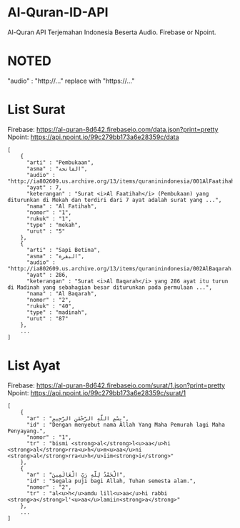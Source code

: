 # Al-Quran-ID-API
Al-Quran API Terjemahan Indonesia Beserta Audio. Firebase or Npoint.

# NOTED
"audio" : "http://..." replace with "https://..."

# List Surat
Firebase: https://al-quran-8d642.firebaseio.com/data.json?print=pretty<br>
Npoint: https://api.npoint.io/99c279bb173a6e28359c/data
```
[ 
	{
	  "arti" : "Pembukaan",
	  "asma" : "الفاتحة",
	  "audio" : "http://ia802609.us.archive.org/13/items/quraninindonesia/001AlFaatihah.mp3",
	  "ayat" : 7,
	  "keterangan" : "Surat <i>Al Faatihah</i> (Pembukaan) yang diturunkan di Mekah dan terdiri dari 7 ayat adalah surat yang ...",
	  "nama" : "Al Fatihah",
	  "nomor" : "1",
	  "rukuk" : "1",
	  "type" : "mekah",
	  "urut" : "5"
	}, 
	{
	  "arti" : "Sapi Betina",
	  "asma" : "البقرة",
	  "audio" : "http://ia802609.us.archive.org/13/items/quraninindonesia/002AlBaqarah.mp3",
	  "ayat" : 286,
	  "keterangan" : "Surat <i>Al Baqarah</i> yang 286 ayat itu turun di Madinah yang sebahagian besar diturunkan pada permulaan ...",
	  "nama" : "Al Baqarah",
	  "nomor" : "2",
	  "rukuk" : "40",
	  "type" : "madinah",
	  "urut" : "87"
	},
	...
]
```

# List Ayat
Firebase: https://al-quran-8d642.firebaseio.com/surat/1.json?print=pretty<br>
Npoint: https://api.npoint.io/99c279bb173a6e28359c/surat/1
```
[ 
	{
	  "ar" : "بِسْمِ اللَّهِ الرَّحْمَٰنِ الرَّحِيمِ",
	  "id" : "Dengan menyebut nama Allah Yang Maha Pemurah lagi Maha Penyayang.",
	  "nomor" : "1",
	  "tr" : "bismi <strong>al</strong>l<u>aa</u>hi <strong>al</strong>rra<u>h</u>m<u>aa</u>ni <strong>al</strong>rra<u>h</u>iim<strong>i</strong>"
	}, 
	{
	  "ar" : "الْحَمْدُ لِلَّهِ رَبِّ الْعَالَمِينَ",
	  "id" : "Segala puji bagi Allah, Tuhan semesta alam.",
	  "nomor" : "2",
	  "tr" : "al<u>h</u>amdu lill<u>aa</u>hi rabbi <strong>a</strong>l'<u>aa</u>lamiin<strong>a</strong>"
	}, 
	...
]
```



